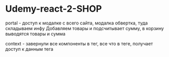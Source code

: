 # Udemy-react-2-SHOP

portal - доступ к модалке с всего сайта, модалка обвертка, туда складываем инфу
      Добавляем товары и подсчитывает сумму, в корзину выводятся товары и сумма 

context - завернули все компоненты в тег, все что в теге, получает доступ к данным тега

